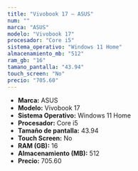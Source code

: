 ```yaml
---
title: "Vivobook 17 — ASUS"
num: ""
marca: "ASUS"
modelo: "Vivobook 17"
procesador: "Core i5"
sistema_operativo: "Windows 11 Home"
almacenamiento_mb: "512"
ram_gb: "16"
tamano_pantalla: "43.94"
touch_screen: "No"
precio: "705.60"
---
```

<ul>
<li><strong>Marca:</strong> ASUS</li>
<li><strong>Modelo:</strong> Vivobook 17</li>
<li><strong>Sistema Operativo:</strong> Windows 11 Home</li>
<li><strong>Procesador:</strong> Core i5 </li>
<li><strong>Tamaño de pantalla:</strong> 43.94</li>
<li><strong>Touch Screen:</strong> No</li>
<li><strong>RAM (GB):</strong> 16</li>
<li><strong>Almacenamiento (MB):</strong> 512</li>
<li><strong>Precio:</strong> 705.60</li>
</ul>